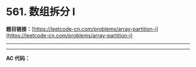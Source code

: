 # 561. 数组拆分 I

**题目链接：**[https://leetcode-cn.com/problems/array-partition-i](https://leetcode-cn.com/problems/array-partition-i)

---

<Cards card="leetcode_561_array-partition-i"></Cards>

---

**AC 代码：**

```java

```